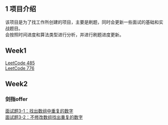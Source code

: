 ## 1 项目介绍
该项目是为了找工作所创建的项目，主要是刷题，同时会更新一些面试的基础和实战题目。  
会按照时间进度和算法类型进行分析，并进行刷题进度更新。

## Week1
[LeetCode 485](https://github.com/HarryinGit3/myleetcode/blob/master/leetcode/485%20Max%20Consecutive%20Ones.py)   
[LeetCode 776](https://github.com/HarryinGit3/myleetcode/blob/master/leetcode/776%20Toeplitz%20Matrix.py)
## Week2
### 剑指offer
[面试题3-1：找出数组中重复的数字](https://github.com/HarryinGit3/myleetcode/blob/master/%E5%89%91%E6%8C%87offer/%E9%9D%A2%E8%AF%95%E9%A2%983-1%EF%BC%9A%E6%95%B0%E7%BB%84%E4%B8%AD%E9%87%8D%E5%A4%8D%E7%9A%84%E6%95%B0%E5%AD%97.py)  
[面试题3-2：不修改数组找出重复的数字](https://github.com/HarryinGit3/myleetcode/blob/master/%E5%89%91%E6%8C%87offer/%E9%9D%A2%E8%AF%95%E9%A2%983-2%EF%BC%9A%E4%B8%8D%E4%BF%AE%E6%94%B9%E6%95%B0%E7%BB%84%E6%95%B0%E7%BB%84%E4%B8%AD%E9%87%8D%E5%A4%8D%E7%9A%84%E6%95%B0%E5%AD%97.py)